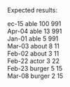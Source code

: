 Expected results:

ec-15 able 100 991	
Apr-04 able 13 991	
Jan-01 able 5 991	
Mar-03 about 8 11	
Feb-02 about 3 11	
Feb-22 actor 3 22	
Feb-23 burger 5 15	
Mar-08 burger 2 15	
